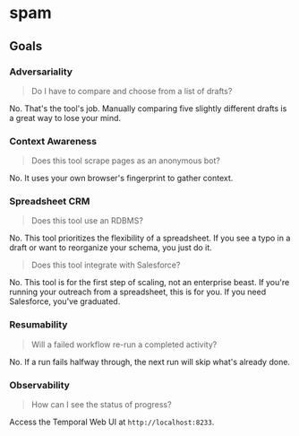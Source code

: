 # spam

## Goals

### Adversariality

> Do I have to compare and choose from a list of drafts?

No. That's the tool's job. Manually comparing five slightly different drafts is a great way to lose your mind.

### Context Awareness

> Does this tool scrape pages as an anonymous bot?

No. It uses your own browser's fingerprint to gather context.

### Spreadsheet CRM

> Does this tool use an RDBMS?

No. This tool prioritizes the flexibility of a spreadsheet. If you see a typo in a draft or want to reorganize your schema, you just do it.

> Does this tool integrate with Salesforce?

No. This tool is for the first step of scaling, not an enterprise beast. If you're running your outreach from a spreadsheet, this is for you. If you need Salesforce, you've graduated.

### Resumability

> Will a failed workflow re-run a completed activity?

No. If a run fails halfway through, the next run will skip what's already done.

### Observability

> How can I see the status of progress?

Access the Temporal Web UI at `http://localhost:8233`.
